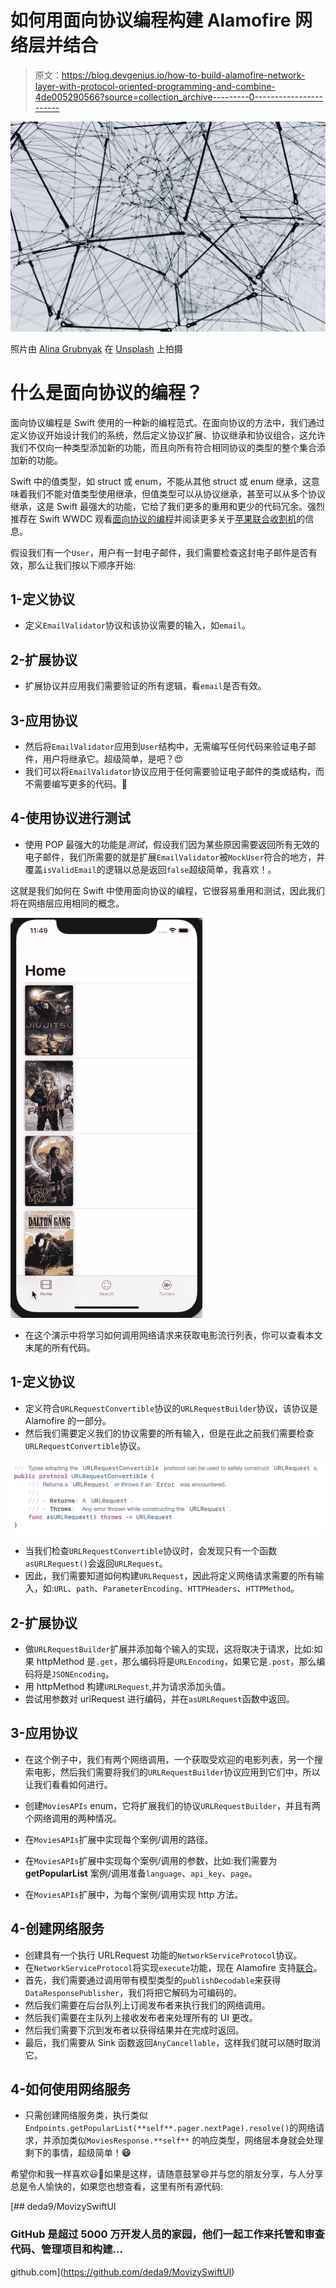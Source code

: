 # 如何用面向协议编程构建 Alamofire 网络层并结合

> 原文：<https://blog.devgenius.io/how-to-build-alamofire-network-layer-with-protocol-oriented-programming-and-combine-4de005290566?source=collection_archive---------0----------------------->

![](img/6b45323b4d5afa3020fbf0fd5757f33f.png)

照片由 [Alina Grubnyak](https://unsplash.com/@alinnnaaaa?utm_source=medium&utm_medium=referral) 在 [Unsplash](https://unsplash.com?utm_source=medium&utm_medium=referral) 上拍摄

# 什么是面向协议的编程？

面向协议编程是 Swift 使用的一种新的编程范式。在面向协议的方法中，我们通过定义协议开始设计我们的系统，然后定义协议扩展、协议继承和协议组合，这允许我们不仅向一种类型添加新的功能，而且向所有符合相同协议的类型的整个集合添加新的功能。

Swift 中的值类型，如 struct 或 enum，不能从其他 struct 或 enum 继承，这意味着我们不能对值类型使用继承，但值类型可以从协议继承，甚至可以从多个协议继承，这是 Swift 最强大的功能，它给了我们更多的重用和更少的代码冗余。强烈推荐在 Swift WWDC 观看[面向协议的编程](https://developer.apple.com/videos/play/wwdc2015/408)并阅读更多关于[苹果联合收割机](https://medium.com/dev-genius/learn-combine-by-code-55e661a5256c)的信息。

假设我们有一个`User`，用户有一封电子邮件，我们需要检查这封电子邮件是否有效，那么让我们按以下顺序开始:

## 1-定义协议

*   定义`EmailValidator`协议和该协议需要的输入，如`email`。

## **2-扩展协议**

*   扩展协议并应用我们需要验证的所有逻辑，看`email`是否有效。

## 3-应用协议

*   然后将`EmailValidator`应用到`User`结构中，无需编写任何代码来验证电子邮件，用户将继承它。超级简单，是吧？😍
*   我们可以将`EmailValidator`协议应用于任何需要验证电子邮件的类或结构，而不需要编写更多的代码。🎉

## 4-使用协议进行测试

*   使用 POP 最强大的功能是*测试*，假设我们因为某些原因需要返回所有无效的电子邮件，我们所需要的就是扩展`EmailValidator`被`MockUser`符合的地方，并覆盖`isValidEmail`的逻辑以总是返回`false`超级简单，我喜欢！。

这就是我们如何在 Swift 中使用面向协议的编程，它很容易重用和测试，因此我们将在网络层应用相同的概念。

![](img/28c9825a124ccc0978523e30f8afea71.png)

*   在这个演示中将学习如何调用网络请求来获取电影流行列表，你可以查看本文末尾的所有代码。

## 1-定义协议

*   定义符合`URLRequestConvertible`协议的`URLRequestBuilder`协议，该协议是 Alamofire 的一部分。
*   然后我们需要定义我们的协议需要的所有输入，但是在此之前我们需要检查`URLRequestConvertible`协议。

![](img/0d5756ab6898046625779f33c7af75fa.png)

*   当我们检查`URLRequestConvertible`协议时，会发现只有一个函数`asURLRequest()`会返回`URLRequest`。
*   因此，我们需要知道如何构建`URLRequest`，因此将定义网络请求需要的所有输入，如:`URL`、`path`、`ParameterEncoding`、`HTTPHeaders`、`HTTPMethod`。

## 2-扩展协议

*   做`URLRequestBuilder`扩展并添加每个输入的实现，这将取决于请求，比如:如果 httpMethod 是`.get`，那么编码将是`URLEncoding`，如果它是`.post`，那么编码将是`JSONEncoding`。
*   用 httpMethod 构建`URLRequest`,并为请求添加头值。
*   尝试用参数对 urlRequest 进行编码，并在`asURLRequest`函数中返回。

## 3-应用协议

*   在这个例子中，我们有两个网络调用，一个获取受欢迎的电影列表，另一个搜索电影，然后我们需要将我们的`URLRequestBuilder`协议应用到它们中，所以让我们看看如何进行。

*   创建`MoviesAPIs` enum，它将扩展我们的协议`URLRequestBuilder`，并且有两个网络调用的两种情况。

*   在`MoviesAPIs`扩展中实现每个案例/调用的路径。

*   在`MoviesAPIs`扩展中实现每个案例/调用的参数，比如:我们需要为 **getPopularList** 案例/调用准备`language`、`api_key`、`page`。

*   在`MoviesAPIs`扩展中，为每个案例/调用实现 http 方法。

## 4-创建网络服务

*   创建具有一个执行 URLRequest 功能的`NetworkServiceProtocol`协议。
*   在`NetworkServiceProtocol`将实现`execute`功能，现在 Alamofire 支持[联合](https://github.com/Alamofire/Alamofire/blob/master/Documentation/AdvancedUsage.md#using-alamofire-with-combine)。
*   首先，我们需要通过调用带有模型类型的`publishDecodable`来获得`DataResponsePublisher`，我们将把它解码为可编码的。
*   然后我们需要在后台队列上订阅发布者来执行我们的网络调用。
*   然后我们需要在主队列上接收发布者来处理所有的 UI 更改。
*   然后我们需要下沉到发布者以获得结果并在完成时返回。
*   最后，我们需要从 Sink 函数返回`AnyCancellable`，这样我们就可以随时取消它。

## 4-如何使用网络服务

*   只需创建网络服务类，执行类似`Endpoints.getPopularList(**self**.pager.nextPage).resolve()`的网络请求，并添加类似`MoviesResponse.**self**` 的响应类型，网络层本身就会处理剩下的事情，超级简单！**😃**

希望你和我一样喜欢😃🎉如果是这样，请随意鼓掌😄并与您的朋友分享，与人分享总是令人愉快的，如果您也想查看，这里有所有源代码:

[](https://github.com/deda9/MovizySwiftUI) [## deda9/MovizySwiftUI

### GitHub 是超过 5000 万开发人员的家园，他们一起工作来托管和审查代码、管理项目和构建…

github.com](https://github.com/deda9/MovizySwiftUI)